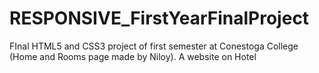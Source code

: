 # RESPONSIVE_FirstYearFinalProject
FInal HTML5 and CSS3 project of first semester at Conestoga College (Home and Rooms page made by Niloy).
A website on Hotel

